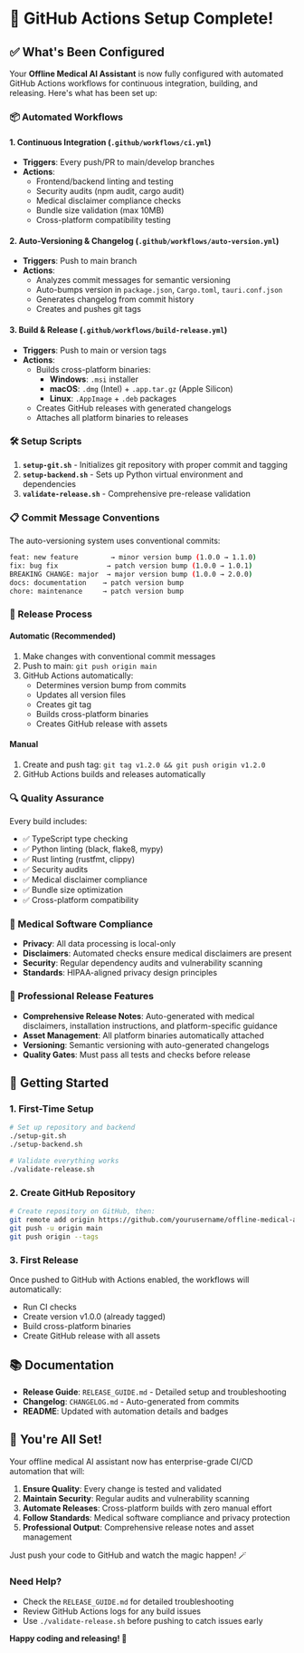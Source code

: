 # 🚀 GitHub Actions Setup Complete!

## ✅ What's Been Configured

Your **Offline Medical AI Assistant** is now fully configured with automated GitHub Actions workflows for continuous integration, building, and releasing. Here's what has been set up:

### 📦 Automated Workflows

#### 1. **Continuous Integration** (`.github/workflows/ci.yml`)
- **Triggers**: Every push/PR to main/develop branches
- **Actions**: 
  - Frontend/backend linting and testing
  - Security audits (npm audit, cargo audit)
  - Medical disclaimer compliance checks
  - Bundle size validation (max 10MB)
  - Cross-platform compatibility testing

#### 2. **Auto-Versioning & Changelog** (`.github/workflows/auto-version.yml`)
- **Triggers**: Push to main branch
- **Actions**:
  - Analyzes commit messages for semantic versioning
  - Auto-bumps version in `package.json`, `Cargo.toml`, `tauri.conf.json`
  - Generates changelog from commit history
  - Creates and pushes git tags

#### 3. **Build & Release** (`.github/workflows/build-release.yml`)
- **Triggers**: Push to main or version tags
- **Actions**:
  - Builds cross-platform binaries:
    - **Windows**: `.msi` installer
    - **macOS**: `.dmg` (Intel) + `.app.tar.gz` (Apple Silicon)
    - **Linux**: `.AppImage` + `.deb` packages
  - Creates GitHub releases with generated changelogs
  - Attaches all platform binaries to releases

### 🛠️ Setup Scripts

1. **`setup-git.sh`** - Initializes git repository with proper commit and tagging
2. **`setup-backend.sh`** - Sets up Python virtual environment and dependencies
3. **`validate-release.sh`** - Comprehensive pre-release validation

### 📋 Commit Message Conventions

The auto-versioning system uses conventional commits:

```bash
feat: new feature        → minor version bump (1.0.0 → 1.1.0)
fix: bug fix            → patch version bump (1.0.0 → 1.0.1)  
BREAKING CHANGE: major  → major version bump (1.0.0 → 2.0.0)
docs: documentation    → patch version bump
chore: maintenance     → patch version bump
```

### 🎯 Release Process

#### Automatic (Recommended)
1. Make changes with conventional commit messages
2. Push to main: `git push origin main`
3. GitHub Actions automatically:
   - Determines version bump from commits
   - Updates all version files
   - Creates git tag
   - Builds cross-platform binaries
   - Creates GitHub release with assets

#### Manual
1. Create and push tag: `git tag v1.2.0 && git push origin v1.2.0`
2. GitHub Actions builds and releases automatically

### 🔍 Quality Assurance

Every build includes:
- ✅ TypeScript type checking
- ✅ Python linting (black, flake8, mypy)
- ✅ Rust linting (rustfmt, clippy)
- ✅ Security audits
- ✅ Medical disclaimer compliance
- ✅ Bundle size optimization
- ✅ Cross-platform compatibility

### 🏥 Medical Software Compliance

- **Privacy**: All data processing is local-only
- **Disclaimers**: Automated checks ensure medical disclaimers are present
- **Security**: Regular dependency audits and vulnerability scanning
- **Standards**: HIPAA-aligned privacy design principles

### 💼 Professional Release Features

- **Comprehensive Release Notes**: Auto-generated with medical disclaimers, installation instructions, and platform-specific guidance
- **Asset Management**: All platform binaries automatically attached
- **Versioning**: Semantic versioning with auto-generated changelogs
- **Quality Gates**: Must pass all tests and checks before release

## 🚀 Getting Started

### 1. First-Time Setup
```bash
# Set up repository and backend
./setup-git.sh
./setup-backend.sh

# Validate everything works
./validate-release.sh
```

### 2. Create GitHub Repository
```bash
# Create repository on GitHub, then:
git remote add origin https://github.com/yourusername/offline-medical-assistant.git
git push -u origin main
git push origin --tags
```

### 3. First Release
Once pushed to GitHub with Actions enabled, the workflows will automatically:
- Run CI checks
- Create version v1.0.0 (already tagged)
- Build cross-platform binaries
- Create GitHub release with all assets

## 📚 Documentation

- **Release Guide**: `RELEASE_GUIDE.md` - Detailed setup and troubleshooting
- **Changelog**: `CHANGELOG.md` - Auto-generated from commits
- **README**: Updated with automation details and badges

## 🎉 You're All Set!

Your offline medical AI assistant now has enterprise-grade CI/CD automation that will:

1. **Ensure Quality**: Every change is tested and validated
2. **Maintain Security**: Regular audits and vulnerability scanning  
3. **Automate Releases**: Cross-platform builds with zero manual effort
4. **Follow Standards**: Medical software compliance and privacy protection
5. **Professional Output**: Comprehensive release notes and asset management

Just push your code to GitHub and watch the magic happen! 🪄

### Need Help?
- Check the `RELEASE_GUIDE.md` for detailed troubleshooting
- Review GitHub Actions logs for any build issues
- Use `./validate-release.sh` before pushing to catch issues early

**Happy coding and releasing! 🎯**
